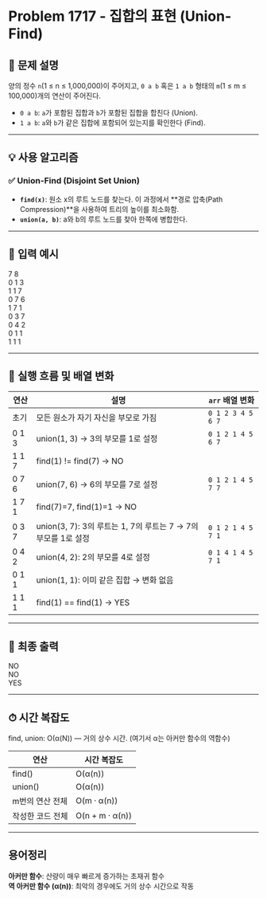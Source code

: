 # Problem 1717 - 집합의 표현 (Union-Find)

## 📌 문제 설명

양의 정수 `n`(1 ≤ n ≤ 1,000,000)이 주어지고, `0 a b` 혹은 `1 a b` 형태의 `m`(1 ≤ m ≤ 100,000)개의 연산이 주어진다.

- `0 a b`: `a`가 포함된 집합과 `b`가 포함된 집합을 합친다 (Union).
- `1 a b`: `a`와 `b`가 같은 집합에 포함되어 있는지를 확인한다 (Find).

---

## 💡 사용 알고리즘

### ✅ Union-Find (Disjoint Set Union)

- **`find(x)`**: 원소 x의 루트 노드를 찾는다. 이 과정에서 **경로 압축(Path Compression)**을 사용하여 트리의 높이를 최소화함.
- **`union(a, b)`**: a와 b의 루트 노드를 찾아 한쪽에 병합한다.

---

## 📂 입력 예시

7 8  
0 1 3  
1 1 7  
0 7 6  
1 7 1  
0 3 7  
0 4 2  
0 1 1  
1 1 1  

---

## 🔁 실행 흐름 및 배열 변화

| 연산 | 설명 | `arr` 배열 변화 |
|------|------|------------------|
| 초기 | 모든 원소가 자기 자신을 부모로 가짐 | `0 1 2 3 4 5 6 7` |
| 0 1 3 | union(1, 3) → 3의 부모를 1로 설정 | `0 1 2 1 4 5 6 7` |
| 1 1 7 | find(1) != find(7) → NO | |
| 0 7 6 | union(7, 6) → 6의 부모를 7로 설정 | `0 1 2 1 4 5 7 7` |
| 1 7 1 | find(7)=7, find(1)=1 → NO | |
| 0 3 7 | union(3, 7): 3의 루트는 1, 7의 루트는 7 → 7의 부모를 1로 설정 | `0 1 2 1 4 5 7 1` |
| 0 4 2 | union(4, 2): 2의 부모를 4로 설정 | `0 1 4 1 4 5 7 1` |
| 0 1 1 | union(1, 1): 이미 같은 집합 → 변화 없음 | |
| 1 1 1 | find(1) == find(1) → YES | |

---

## 📌 최종 출력
NO  
NO  
YES  

---
## ⏱ 시간 복잡도
find, union: O(α(N)) — 거의 상수 시간. (여기서 α는 아커만 함수의 역함수)

| 연산        |	시간 복잡도|
|-----------|---|
| find()    |	O(α(n))|
| union()   |	O(α(n))|
| m번의 연산 전체 |	O(m · α(n))|
| 작성한 코드 전체 |	O(n + m · α(n))|
---
## 용어정리
**아커만 함수**: 산량이 매우 빠르게 증가하는 초재귀 함수  
**역 아커만 함수 (α(n))**: 최악의 경우에도 거의 상수 시간으로 작동